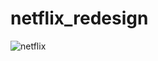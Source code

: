 # netflix_redesign
![netflix](https://user-images.githubusercontent.com/81497697/123556042-fb0f6880-d73d-11eb-888b-e7db3d05a627.png)
